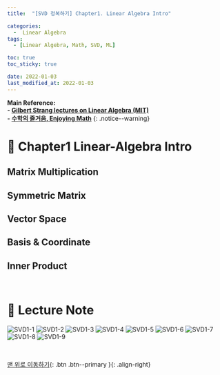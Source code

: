 ```yaml
---
title:  "[SVD 정복하기] Chapter1. Linear Algebra Intro" 

categories:
  -  Linear Algebra
tags:
  - [Linear Algebra, Math, SVD, ML]

toc: true
toc_sticky: true

date: 2022-01-03
last_modified_at: 2022-01-03
---
```


**Main Reference: <br>- [Gilbert Strang lectures on Linear Algebra (MIT)](https://www.youtube.com/watch?v=7UJ4CFRGd-U&list=PLE7DDD91010BC51F8)<br>- [수학의 즐거움, Enjoying Math](https://www.youtube.com/playlist?list=PL4m4z_pFWq2p8vtttqcMMDssCjCYgyXr_)**
{: .notice--warning}

# 📘 Chapter1 Linear-Algebra Intro

## Matrix Multiplication
## Symmetric Matrix
## Vector Space
## Basis & Coordinate
## Inner Product


<br>



# 📘 Lecture Note

![SVD1-1](https://user-images.githubusercontent.com/96368476/147894789-26b28338-42aa-47ff-9bdb-650459da8c5f.jpg)
![SVD1-2](https://user-images.githubusercontent.com/96368476/147894792-ba857e0f-93a7-4b16-afc8-d1746083bbf3.jpg)
![SVD1-3](https://user-images.githubusercontent.com/96368476/148022068-8b98227a-d16d-41f2-9f7b-7ba932016ab5.jpg)
![SVD1-4](https://user-images.githubusercontent.com/96368476/147894795-1260a0e5-aa2b-40b5-8c57-bd744991ebce.jpg)
![SVD1-5](https://user-images.githubusercontent.com/96368476/147894797-63518f40-8820-4cde-8b21-2ae74665d2e4.jpg)
![SVD1-6](https://user-images.githubusercontent.com/96368476/147894800-a4446e75-8c2c-4ac7-8418-9da306a5b41d.jpg)
![SVD1-7](https://user-images.githubusercontent.com/96368476/147894802-12527f93-3bad-43eb-8b8c-10c27d782335.jpg)
![SVD1-8](https://user-images.githubusercontent.com/96368476/147894848-78595064-a514-4d5c-a37f-c0ef5108ddb9.jpg)
![SVD1-9](https://user-images.githubusercontent.com/96368476/147894852-f8ffd3b5-aa8d-4ad9-830e-d236eb614cc2.jpg)



<br>

[맨 위로 이동하기](#){: .btn .btn--primary }{: .align-right}